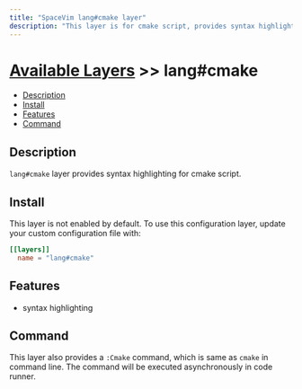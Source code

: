 ```yaml
---
title: "SpaceVim lang#cmake layer"
description: "This layer is for cmake script, provides syntax highlighting and language server protocol support."
---
```


# [Available Layers](../../) >> lang#cmake

<!-- vim-markdown-toc GFM -->

- [Description](#description)
- [Install](#install)
- [Features](#features)
- [Command](#command)

<!-- vim-markdown-toc -->

## Description

`lang#cmake` layer provides syntax highlighting for cmake script.

## Install

This layer is not enabled by default.
To use this configuration layer, update your custom configuration file with:

```toml
[[layers]]
  name = "lang#cmake"
```
## Features

- syntax highlighting

## Command

This layer also provides a `:Cmake` command, which is same as `cmake` in command line.
The command will be executed asynchronously in code runner.
